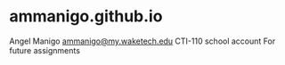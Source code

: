 # ammanigo.github.io
Angel Manigo ammanigo@my.waketech.edu
CTI-110 school account
For future assignments
